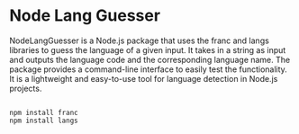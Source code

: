 # Node Lang Guesser

NodeLangGuesser is a Node.js package that uses the franc and langs libraries to guess the language of a given input. It takes in a string as input and outputs the language code and the corresponding language name. The package provides a command-line interface to easily test the functionality. It is a lightweight and easy-to-use tool for language detection in Node.js projects.

```

npm install franc
npm install langs


```